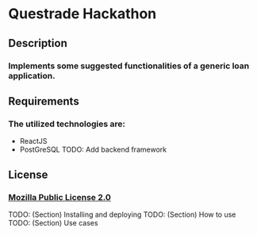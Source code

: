# Questrade Hackathon

## Description
### Implements some suggested functionalities of a generic loan application.

## Requirements
### The utilized technologies are:
* ReactJS
* PostGreSQL
TODO: Add backend framework

## License
### [Mozilla Public License 2.0](https://choosealicense.com/licenses/mpl-2.0/)

TODO: (Section) Installing and deploying
TODO: (Section) How to use
TODO: (Section) Use cases
